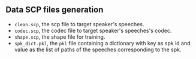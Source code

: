 ## Data SCP files generation 


- `clean.scp`, the scp file to target speaker's speeches. 
- `codec.scp`, the codec file to target speaker's speeches's codec.
- `shape.scp`, the shape file for training. 
- `spk_dict.pkl`, the `pkl` file containing a dictionary with key as spk id and value as the list of paths of the speeches corresponding to the spk.




